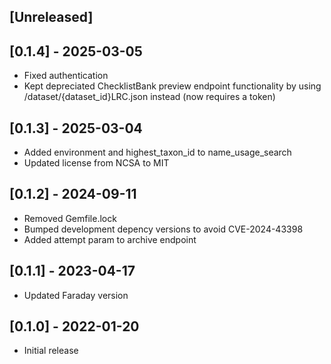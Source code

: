 ## [Unreleased]

## [0.1.4] - 2025-03-05
 - Fixed authentication
 - Kept depreciated ChecklistBank preview endpoint functionality by using /dataset/{dataset_id}LRC.json instead (now requires a token)

## [0.1.3] - 2025-03-04
 - Added environment and highest_taxon_id to name_usage_search
 - Updated license from NCSA to MIT

## [0.1.2] - 2024-09-11
 - Removed Gemfile.lock
 - Bumped development depency versions to avoid CVE-2024-43398
 - Added attempt param to archive endpoint

## [0.1.1] - 2023-04-17
- Updated Faraday version

## [0.1.0] - 2022-01-20

- Initial release
